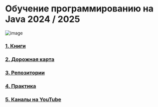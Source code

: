 # Обучение программированию на Java 2024 / 2025

![image](https://github.com/ArtemA1ekseev/learning-java-2025/assets/113195869/e8141466-b936-4481-baba-9b96fee94c00)

### [1. Книги](https://github.com/ArtemA1ekseev/learning-java-2025/blob/main/Books.md)
### [2. Дорожная карта](https://github.com/ArtemA1ekseev/learning-java-2025/blob/main/DeveloperRoadmaps.md)
### [3. Репозитории](https://github.com/ArtemA1ekseev/learning-java-2025/blob/main/Repositories.md)
### [4. Практика](https://github.com/ArtemA1ekseev/learning-java-2025/blob/main/Practice.md)
### [5. Каналы на YouTube](https://github.com/ArtemA1ekseev/learning-java-2025/blob/main/YouTubeChannels.md)
